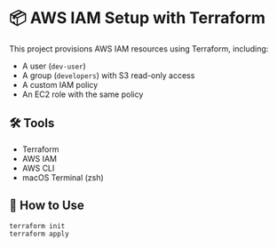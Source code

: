 # 📦 AWS IAM Setup with Terraform

This project provisions AWS IAM resources using Terraform, including:

- A user (`dev-user`)
- A group (`developers`) with S3 read-only access
- A custom IAM policy
- An EC2 role with the same policy

## 🛠️ Tools

- Terraform
- AWS IAM
- AWS CLI
- macOS Terminal (zsh)

## 🚀 How to Use

```bash
terraform init
terraform apply


